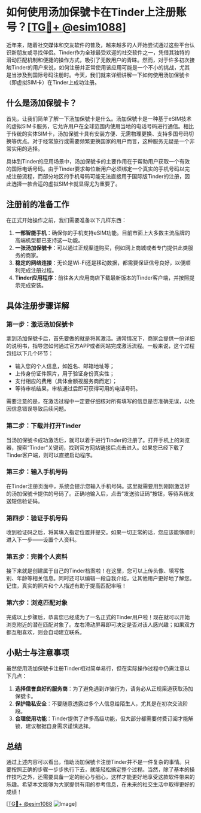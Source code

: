 # 如何使用汤加保號卡在Tinder上注册账号？[[TG💪+ @esim1088](https://t.me/s/esim1088)]

近年来，随着社交媒体和交友软件的普及，越来越多的人开始尝试通过这些平台认识新朋友或寻找伴侣。Tinder作为全球最受欢迎的社交软件之一，凭借其独特的滑动匹配机制和便捷的操作方式，吸引了无数用户的青睐。然而，对于许多初次接触Tinder的用户来说，如何注册并正常使用该应用可能是一个不小的挑战，尤其是当涉及到国际号码注册时。今天，我们就来详细讲解一下如何使用汤加保號卡（即虚拟SIM卡）在Tinder上成功注册。

## 什么是汤加保號卡？

首先，让我们简单了解一下汤加保號卡是什么。汤加保號卡是一种基于eSIM技术的虚拟SIM卡服务，它允许用户在全球范围内使用当地的电话号码进行通信。相比于传统的实体SIM卡，汤加保號卡具有安装方便、无需物理更换、支持多国号码切换等优点。对于经常旅行或需要频繁更换国家的用户而言，这种服务无疑是一个非常实用的选择。

具体到Tinder的应用场景中，汤加保號卡的主要作用在于帮助用户获取一个有效的国际电话号码。由于Tinder要求每位新用户必须绑定一个真实的手机号码以完成注册流程，而部分地区的手机号码可能无法直接用于国际版Tinder的注册，因此选择一款合适的虚拟SIM卡就显得尤为重要了。

## 注册前的准备工作

在正式开始操作之前，我们需要准备以下几样东西：

1. **一部智能手机**：确保你的手机支持eSIM功能。目前市面上大多数主流品牌的高端机型都已支持这一功能。
2. **一张汤加保號卡**：可以通过正规渠道购买，例如网上商城或者专门提供此类服务的商家。
3. **稳定的网络连接**：无论是Wi-Fi还是移动数据，都需要保证信号良好，以便顺利完成注册过程。
4. **Tinder应用程序**：前往各大应用商店下载最新版本的Tinder客户端，并按照提示完成安装。

## 具体注册步骤详解

### 第一步：激活汤加保號卡

拿到汤加保號卡后，首先要做的就是将其激活。通常情况下，商家会提供一份详细的说明书，指导您如何通过官方APP或者网站完成激活流程。一般来说，这个过程包括以下几个环节：

- 输入您的个人信息，如姓名、邮箱地址等；
- 上传身份证件照片，用于验证身份真实性；
- 支付相应的费用（具体金额视服务商而定）；
- 等待审核结果，审核通过后即可获得可用的电话号码。

需要注意的是，在激活过程中一定要仔细核对所有填写的信息是否准确无误，以免因信息错误导致后续问题。

### 第二步：下载并打开Tinder

当汤加保號卡成功激活后，就可以着手进行Tinder的注册了。打开手机上的浏览器，搜索“Tinder”关键词，找到官方网站链接后点击进入。如果您已经下载了Tinder客户端，则可以直接启动程序。

### 第三步：输入手机号码

在Tinder注册页面中，系统会提示您输入手机号码。这里就需要用到刚刚激活好的汤加保號卡提供的号码了。正确地输入后，点击“发送验证码”按钮，等待系统发送短信验证码。

### 第四步：验证手机号码

收到验证码之后，将其填入指定位置并提交。如果一切正常的话，您应该能够顺利进入下一步——设置个人资料。

### 第五步：完善个人资料

接下来就是创建属于自己的Tinder档案啦！在这里，您可以上传头像、填写性别、年龄等相关信息。同时还可以编辑一段自我介绍，让其他用户更好地了解您。记住，真实的照片和个人描述有助于提高匹配率哦！

### 第六步：浏览匹配对象

完成以上步骤后，恭喜您已经成为了一名正式的Tinder用户啦！现在就可以开始浏览附近的潜在匹配对象了。左右滑动屏幕即可决定是否对该人感兴趣；如果双方都互相喜欢，则会自动建立联系。

## 小贴士与注意事项

虽然使用汤加保號卡注册Tinder相对简单易行，但在实际操作过程中仍需注意以下几点：

1. **选择信誉良好的服务商**：为了避免遇到诈骗行为，请务必从正规渠道获取汤加保號卡。
2. **保护隐私安全**：不要随意透露过多个人信息给陌生人，尤其是在初次交流阶段。
3. **合理使用功能**：Tinder提供了许多高级功能，但大部分都需要付费订阅才能解锁，建议根据自身需求谨慎选择。

## 总结

通过上述内容可以看出，借助汤加保號卡注册Tinder并不是一件复杂的事情。只要按照正确的步骤一步步执行下去，就能轻松搞定整个过程。当然，除了基本的操作技巧之外，还需要具备一定的耐心与细心，这样才能更好地享受这款软件带来的乐趣。希望本文能够为大家提供有用的参考信息，在未来的社交生活中取得更好的成绩！

[[TG💪+ @esim1088](https://t.me/s/esim1088) ![Image](https://i.postimg.cc/4NQfJmqS/Snipaste-2025-05-13-00-14-12.png)]